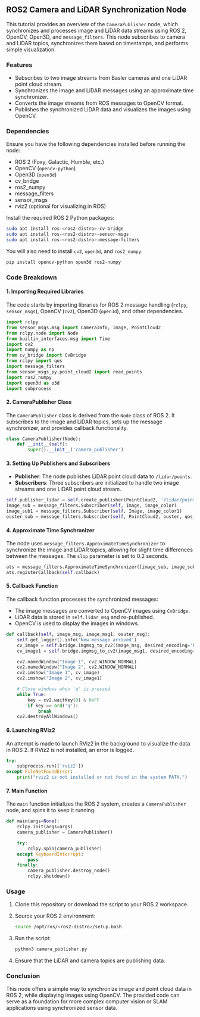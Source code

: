 ## ROS2 Camera and LiDAR Synchronization Node

This tutorial provides an overview of the `CameraPublisher` node, which synchronizes and processes image and LiDAR data streams using ROS 2, OpenCV, Open3D, and `message_filters`. This node subscribes to camera and LiDAR topics, synchronizes them based on timestamps, and performs simple visualization.

### Features
- Subscribes to two image streams from Basler cameras and one LiDAR point cloud stream.
- Synchronizes the image and LiDAR messages using an approximate time synchronizer.
- Converts the image streams from ROS messages to OpenCV format.
- Publishes the synchronized LiDAR data and visualizes the images using OpenCV.

### Dependencies
Ensure you have the following dependencies installed before running the node:
- ROS 2 (Foxy, Galactic, Humble, etc.)
- OpenCV (`opencv-python`)
- Open3D (`open3d`)
- cv_bridge
- ros2_numpy
- message_filters
- sensor_msgs
- rviz2 (optional for visualizing in ROS)

Install the required ROS 2 Python packages:
```bash
sudo apt install ros-<ros2-distro>-cv-bridge
sudo apt install ros-<ros2-distro>-sensor-msgs
sudo apt install ros-<ros2-distro>-message-filters
```

You will also need to install `cv2`, `open3d`, and `ros2_numpy`:
```bash
pip install opencv-python open3d ros2-numpy
```

### Code Breakdown

#### 1. **Importing Required Libraries**
The code starts by importing libraries for ROS 2 message handling (`rclpy`, `sensor_msgs`), OpenCV (`cv2`), Open3D (`open3d`), and other dependencies.
```python
import rclpy
from sensor_msgs.msg import CameraInfo, Image, PointCloud2
from rclpy.node import Node
from builtin_interfaces.msg import Time
import cv2
import numpy as np
from cv_bridge import CvBridge
from rclpy import qos
import message_filters
from sensor_msgs_py.point_cloud2 import read_points
import ros2_numpy
import open3d as o3d
import subprocess
```

#### 2. **CameraPublisher Class**
The `CameraPublisher` class is derived from the `Node` class of ROS 2. It subscribes to the image and LiDAR topics, sets up the message synchronizer, and provides callback functionality.
```python
class CameraPublisher(Node):
    def __init__(self):
        super().__init__('camera_publisher')
```

#### 3. **Setting Up Publishers and Subscribers**
- **Publisher**: The node publishes LiDAR point cloud data to `/lidar/points`.
- **Subscribers**: Three subscribers are initialized to handle two image streams and one LiDAR point cloud stream.
```python
self.publisher_lidar = self.create_publisher(PointCloud2, '/lidar/points', 10)
image_sub = message_filters.Subscriber(self, Image, image_color)
image_sub1 = message_filters.Subscriber(self, Image, image_color1)
ouster_sub = message_filters.Subscriber(self, PointCloud2, ouster, qos_profile=qos.qos_profile_sensor_data)
```

#### 4. **Approximate Time Synchronizer**
The node uses `message_filters.ApproximateTimeSynchronizer` to synchronize the image and LiDAR topics, allowing for slight time differences between the messages. The `slop` parameter is set to 0.2 seconds.
```python
ats = message_filters.ApproximateTimeSynchronizer([image_sub, image_sub1, ouster_sub], queue_size=10, slop=0.2)
ats.registerCallback(self.callback)
```

#### 5. **Callback Function**
The callback function processes the synchronized messages:
- The image messages are converted to OpenCV images using `CvBridge`.
- LiDAR data is stored in `self.lidar_msg` and re-published.
- OpenCV is used to display the images in windows.
```python
def callback(self, image_msg, image_msg1, osuter_msg):
    self.get_logger().info('New message arrived')
    cv_image = self.bridge.imgmsg_to_cv2(image_msg, desired_encoding='bgr8')
    cv_image1 = self.bridge.imgmsg_to_cv2(image_msg1, desired_encoding='bgr8')

    cv2.namedWindow("Image 1", cv2.WINDOW_NORMAL)
    cv2.namedWindow("Image 2", cv2.WINDOW_NORMAL)
    cv2.imshow("Image 1", cv_image)
    cv2.imshow("Image 2", cv_image1)

    # Close windows when 'q' is pressed
    while True:
        key = cv2.waitKey(0) & 0xFF
        if key == ord('q'):
            break
    cv2.destroyAllWindows()
```

#### 6. **Launching RViz2**
An attempt is made to launch RViz2 in the background to visualize the data in ROS 2. If RViz2 is not installed, an error is logged.
```python
try:
    subprocess.run(['rviz2'])
except FileNotFoundError:
    print("rviz2 is not installed or not found in the system PATH.")
```

#### 7. **Main Function**
The `main` function initializes the ROS 2 system, creates a `CameraPublisher` node, and spins it to keep it running.
```python
def main(args=None):
    rclpy.init(args=args)
    camera_publisher = CameraPublisher()

    try:
        rclpy.spin(camera_publisher)
    except KeyboardInterrupt:
        pass
    finally:
        camera_publisher.destroy_node()
        rclpy.shutdown()
```

### Usage
1. Clone this repository or download the script to your ROS 2 workspace.
2. Source your ROS 2 environment:
   ```bash
   source /opt/ros/<ros2-distro>/setup.bash
   ```
3. Run the script:
   ```bash
   python3 camera_publisher.py
   ```

4. Ensure that the LiDAR and camera topics are publishing data.

### Conclusion
This node offers a simple way to synchronize image and point cloud data in ROS 2, while displaying images using OpenCV. The provided code can serve as a foundation for more complex computer vision or SLAM applications using synchronized sensor data.

